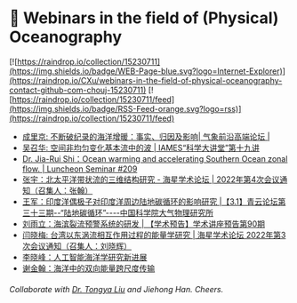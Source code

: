 # 🌊 Webinars in the field of (Physical) Oceanography

[![https://raindrop.io/collection/15230711](https://img.shields.io/badge/WEB-Page-blue.svg?logo=Internet-Explorer)](https://raindrop.io/CXu/webinars-in-the-field-of-physical-oceanography-contact-github-com-chouj-15230711) [![https://raindrop.io/collection/15230711/feed](https://img.shields.io/badge/RSS-Feed-orange.svg?logo=rss)](https://raindrop.io/collection/15230711/feed)

<!-- BLOG-POST-LIST:START -->
- [成里京: 不断破纪录的海洋增暖：事实、归因及影响| 气象前沿高端论坛 |](https://mp.weixin.qq.com/s?__biz=MzUxNjg4NzI5Mg==&mid=2247485930&idx=1&sn=c2013810c516f6d5da038f6d224aa8e7&chksm=f9a1ce79ced6476fe047d21d4f19ae4a86f6fb7e60f81e8606e44918987678805ebd7364411e&mpshare=1&scene=2&srcid=03098gT0q78L4oppCvtn2OzL&sharer_sharetime=1646790302985&sharer_shareid=8544c796fcd51befccf986c09308c87a#rd)
- [吴召华: 空间非均匀变化基本流中的波 | IAMES“科学大讲堂”第十九讲](https://mp.weixin.qq.com/s/ESv_EqZWJQmhZdXt1svcYw)
- [Dr. Jia-Rui Shi：Ocean warming and accelerating Southern Ocean zonal flow. | Luncheon Seminar #209](https://mp.weixin.qq.com/s/O1NwYUS48iMj7w7xzIm86g)
- [张宇：北太平洋带状流的三维结构研究 - 海星学术论坛 | 2022年第4次会议通知（召集人：张翰）](https://mp.weixin.qq.com/s/d60UKWhoIKX6ibOc1nSv-Q)
- [王军：印度洋偶极子对印度洋周边陆地碳循环的影响研究 |【3.1】青云论坛第三十三期--“陆地碳循环”----中国科学院大气物理研究所](http://iap.cas.cn/gb/xwdt/xshd/202202/t20220225_6377214.html)
- [刘雨立：海滨裂流预警系统的研发 | 【学术预告】学术讲座预告第90期](https://mp.weixin.qq.com/s/OCRx9WEsPJORhyIXMrq94A)
- [闫晓梅: 台湾以东涡流相互作用过程的能量学研究 | 海星学术论坛 2022年第3次会议通知（召集人：刘晓辉）](https://mp.weixin.qq.com/s/bZzuxuduWjKnQngoNKbIcg)
- [李晓峰：人工智能海洋学研究新进展](https://mp.weixin.qq.com/s/I7Rof5nwwLhevpXShBhJ_g)
- [谢金翰：海洋中的双向能量跨尺度传输](https://mp.weixin.qq.com/s/PooxIGP9B1Mrbuuc72Ax8w)
<!-- BLOG-POST-LIST:END -->

###### Collaborate with [Dr. Tongya Liu](https://liutongya.github.io/) and Jiehong Han. Cheers.
